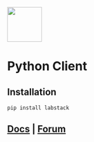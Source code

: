 <a href="https://labstack.com"><img height="80" src="https://cdn.labstack.com/images/labstack-logo.svg"></a>

# Python Client

## Installation

`pip install labstack`

## [Docs](https://labstack.com/docs) | [Forum](https://forum.labstack.com)
